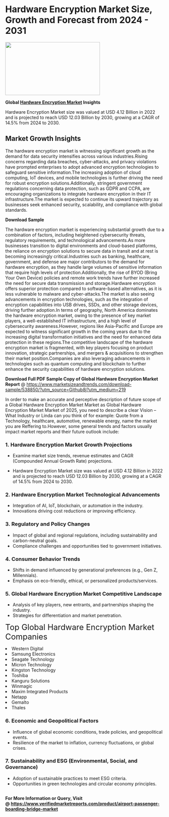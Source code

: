 <H1>Hardware Encryption Market Size, Growth and Forecast from 2024 - 2031</H1><img class="aligncenter size-medium wp-image-584254" src="https://thirdeyenews.in/wp-content/uploads/2024/09/Global-Market-Research-300x168.jpeg" alt="" width="300" height="168" /><p><strong>Global&nbsp;<a href="https://www.marketsizeandtrends.com/download-sample/538850/?utm_source=Github8j?utm_medium=219">Hardware Encryption Market</a> Insights</strong></p><p>Hardware Encryption Market size was valued at USD 4.12 Billion in 2022 and is projected to reach USD 12.03 Billion by 2030, growing at a CAGR of 14.5% from 2024 to 2030.</p><p><h2>Market Growth Insights</h2> <p>The hardware encryption market is witnessing significant growth as the demand for data security intensifies across various industries.Rising concerns regarding data breaches, cyber-attacks, and privacy violations have prompted enterprises to adopt advanced encryption technologies to safeguard sensitive information.The increasing adoption of cloud computing, IoT devices, and mobile technologies is further driving the need for robust encryption solutions.Additionally, stringent government regulations concerning data protection, such as GDPR and CCPA, are encouraging organizations to integrate hardware encryption in their IT infrastructure.The market is expected to continue its upward trajectory as businesses seek enhanced security, scalability, and compliance with global standards.</p> <p><strong>Download Sample</strong></p> <p>The hardware encryption market is experiencing substantial growth due to a combination of factors, including heightened cybersecurity threats, regulatory requirements, and technological advancements.As more businesses transition to digital environments and cloud-based platforms, the reliance on encryption solutions to secure data in transit and at rest is becoming increasingly critical.Industries such as banking, healthcare, government, and defense are major contributors to the demand for hardware encryption, as they handle large volumes of sensitive information that require high levels of protection.Additionally, the rise of BYOD (Bring Your Own Device) policies and remote work trends have further increased the need for secure data transmission and storage.Hardware encryption offers superior protection compared to software-based alternatives, as it is less vulnerable to malware and cyber-attacks.The market is also seeing advancements in encryption technologies, such as the integration of encryption capabilities into USB drives, SSDs, and other storage devices, driving further adoption.In terms of geography, North America dominates the hardware encryption market, owing to the presence of key market players, a well-established IT infrastructure, and a high level of cybersecurity awareness.However, regions like Asia-Pacific and Europe are expected to witness significant growth in the coming years due to the increasing digital transformation initiatives and the need for enhanced data protection in these regions.The competitive landscape of the hardware encryption market is fragmented, with key players focusing on product innovation, strategic partnerships, and mergers & acquisitions to strengthen their market position.Companies are also leveraging advancements in technologies such as quantum computing and blockchain to further enhance the security capabilities of hardware encryption solutions.</p> <p><span class=""><strong>Download Full PDF Sample Copy of Global Hardware Encryption Market Report</strong> @ <a href="https://www.marketsizeandtrends.com/download-sample/538850/?utm_source=Github8j?utm_medium=219" target="_blank">https://www.marketsizeandtrends.com/download-sample/538850/?utm_source=Github8j?utm_medium=219</a></span></p><p>In order to make an accurate and perceptive description of future scope of a Global&nbsp;Hardware Encryption Market Market as Global&nbsp;Hardware Encryption Market Market of 2025, you need to describe a clear Vision &ndash; What Industry or Linda can you think of for example: Quote from a Technology, healthcare, automotive, renewable energy, name the market you are Reffering to.However, some general trends and factors usually impact market reports and their future outlook include:</p><h3>1.&nbsp;<strong>Hardware Encryption Market Growth Projections</strong></h3><ul><li>Examine market size trends, revenue estimates and CAGR (Compounded Annual Growth Rate) projections.</li><li><p>Hardware Encryption Market size was valued at USD 4.12 Billion in 2022 and is projected to reach USD 12.03 Billion by 2030, growing at a CAGR of 14.5% from 2024 to 2030.</p></li></ul><h3>2.&nbsp;<strong>Hardware Encryption Market Technological Advancements</strong></h3><ul><li>Integration of AI, IoT, blockchain, or automation in the industry.</li><li>Innovations driving cost reductions or improving efficiency.</li></ul><h3>3.&nbsp;<strong>Regulatory and Policy Changes</strong></h3><ul><li>Impact of global and regional regulations, including sustainability and carbon-neutral goals.</li><li>Compliance challenges and opportunities tied to government initiatives.</li></ul><h3>4.&nbsp;<strong>Consumer Behavior Trends</strong></h3><ul><li>Shifts in demand influenced by generational preferences (e.g., Gen Z, Millennials).</li><li>Emphasis on eco-friendly, ethical, or personalized products/services.</li></ul><h3>5.&nbsp;<strong>Global Hardware Encryption Market Competitive Landscape</strong></h3><ul><li>Analysis of key players, new entrants, and partnerships shaping the industry.</li><li>Strategies for differentiation and market penetration.</li></ul><p data-pm-slice="1 1 []"><span style="color: inherit; font-family: inherit; font-size: 25px;">Top Global Hardware Encryption Market Companies</span></p><div class="" data-test-id=""><p><li>Western Digital</li><li> Samsung Electronics</li><li> Seagate Technology</li><li> Micron Technology</li><li> Kingston Technology</li><li> Toshiba</li><li> Kanguru Solutions</li><li> Winmagic</li><li> Maxim Integrated Products</li><li> Netapp</li><li> Gemalto</li><li> Thales</li></p></div><h3>6.&nbsp;<strong>Economic and Geopolitical Factors</strong></h3><ul><li>Influence of global economic conditions, trade policies, and geopolitical events.</li><li>Resilience of the market to inflation, currency fluctuations, or global crises.</li></ul><h3>7.&nbsp;<strong>Sustainability and ESG (Environmental, Social, and Governance)</strong></h3><ul><li>Adoption of sustainable practices to meet ESG criteria.</li><li>Opportunities in green technologies and circular economy principles.</li></ul><h2><strong style="font-size: 14px;">For More Information or Query, Visit @&nbsp;</strong><a style="background-color: #ffffff; font-size: 14px;" href="https://www.marketsizeandtrends.com/report/hardware-encryption-market/" target="_blank">https://www.verifiedmarketreports.com/product/airport-passenger-boarding-bridge-market</a></h2>